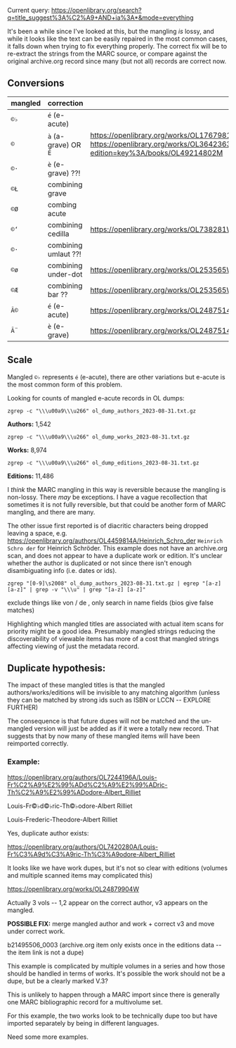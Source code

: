 Current query: https://openlibrary.org/search?q=title_suggest%3A%C2%A9+AND+ia%3A*&mode=everything

It's been a while since I've looked at this, but the mangling _is_ lossy, and while it looks like the text can be easily repaired in the most common cases, it falls down when trying to fix everything properly. The correct fix will be to re-extract the strings from the MARC source, or compare against the original archive.org record since many (but not all) records are correct now.

## Conversions

| mangled | correction | source |
|---------|------------|--------|
| `©♭`    | `é` (e-acute)   |
| `©`     | `à` (a-grave) OR `É`  | https://openlibrary.org/works/OL17679814W/Trait%C2%A9%E2%99%AD_%C2%A9%E2%99%ADl%C2%A9%E2%99%ADmentaire_d%27anatomie?edition=key%3A/books/OL26283189M  and https://openlibrary.org/works/OL36423630W/D%C2%A9%E2%99%ADmonstrations_%C2%A9%E2%99%ADl%C2%A9%E2%99%ADmentaires_de_botanique_%C2%A9_l%27usage_de_l%27%C2%A9cole_Royale_V%C2%A9%E2%99%ADt%C2%A9%E2%99%ADrinaire?edition=key%3A/books/OL49214802M|
| `©·`    | `è` (e-grave) ??!  | 
| `©Ł`    | combining grave |
| `©Ø`    | combing acute   |
| `©ʻ`    | combining cedilla | https://openlibrary.org/works/OL738281W/Trait%C2%A9%C3%98es_de_l%C2%A9%C3%98egislation_civile_et_p%C2%A9%C3%98enale?edition=key%3A/books/OL7074539M |
| `©·`    | combining umlaut ??! |
| `©ø`    | combining under-dot  | https://openlibrary.org/works/OL253565W?edition=key%3A/books/OL7178238M |
| `©Æ`    | combining bar ??     | https://openlibrary.org/works/OL253565W?edition=key%3A/books/OL7178238M |
| `Ã©`    | `é` (e-acute)                | https://openlibrary.org/works/OL24875145W/Trait%C3%83%C2%A9_d%27hygi%C3%83%C2%A8ne_publique_et_priv%C3%83%C2%A9e?edition=key%3A/books/OL33065425M |
| `Ã¨`    | `è` (e-grave)  | https://openlibrary.org/works/OL24875145W/Trait%C3%83%C2%A9_d%27hygi%C3%83%C2%A8ne_publique_et_priv%C3%83%C2%A9e?edition=key%3A/books/OL33065425M |
## Scale

Mangled `©♭` represents `é` (e-acute), there are other variations but e-acute is the most common form of this problem.

Looking for counts of mangled e-acute records in OL dumps:


    zgrep -c "\\\u00a9\\\u266" ol_dump_authors_2023-08-31.txt.gz
**Authors:** 1,542

    zgrep -c "\\\u00a9\\\u266" ol_dump_works_2023-08-31.txt.gz
**Works:** 8,974

    zgrep -c "\\\u00a9\\\u266" ol_dump_editions_2023-08-31.txt.gz
**Editions:** 11,486

I _think_ the MARC mangling in this way is reversible because the mangling is non-lossy. There _may_ be exceptions. I have a vague recollection that sometimes it is not fully reversible, but that could be another form of MARC mangling, and there are many.

The other issue first reported is of diacritic characters being dropped leaving a space, e.g. https://openlibrary.org/authors/OL4459814A/Heinrich_Schro_der
`Heinrich Schro der` for Heinrich Schröder.  This example does not have an archive.org scan, and does not appear to have a duplicate work or edition. It's unclear whether the author is duplicated or not since there isn't enough disambiguating info (i.e. dates or ids). 

    zgrep "[0-9]\s2008" ol_dump_authors_2023-08-31.txt.gz | egrep "[a-z] [a-z]" | grep -v "\\\u" | grep "[a-z] [a-z]"

exclude things like von / de , only search in name fields (bios give false matches)


Highlighting which mangled titles are associated with actual item scans for priority might be a good idea. Presumably mangled strings reducing the discoverability of viewable items has more of a cost that mangled strings affecting viewing of just the metadata record.


## Duplicate hypothesis:

The impact of these mangled titles is that the mangled authors/works/editions will be invisible to any matching algorithm (unless they can be matched by strong ids such as ISBN or LCCN -- EXPLORE FURTHER)

The consequence is that future dupes will not be matched and the un-mangled version will just be added as if it were a totally new record. That suggests that by now many of these mangled items will have been reimported correctly.

### Example:

https://openlibrary.org/authors/OL7244196A/Louis-Fr%C2%A9%E2%99%ADd%C2%A9%E2%99%ADric-Th%C2%A9%E2%99%ADodore-Albert_Rilliet

Louis-Fr©♭d©♭ric-Th©♭odore-Albert Rilliet

Louis-Frederic-Theodore-Albert Rilliet

Yes, duplicate author exists:

https://openlibrary.org/authors/OL7420280A/Louis-Fr%C3%A9d%C3%A9ric-Th%C3%A9odore-Albert_Rilliet

It looks like we have work dupes, but it's not so clear with editions (volumes and multiple scanned items may complicated this)


https://openlibrary.org/works/OL24879904W

Actually 3 vols -- 1,2 appear on the correct author, v3 appears on the mangled.

**POSSIBLE FIX:** merge mangled author and work + correct v3 and move under correct work.

b21495506_0003 (archive.org item only exists once in the editions data -- the item link is not a dupe)

This example is complicated by multiple volumes in a series and how those should be handled in terms of works.
It's possible the work should not be a dupe, but be a clearly marked V.3?

This is unlikely to happen through a MARC import since there is generally one MARC bibliographic record for a multivolume set.

For this example, the two works look to be technically dupe too but have imported separately by being in different languages.

Need some more examples.